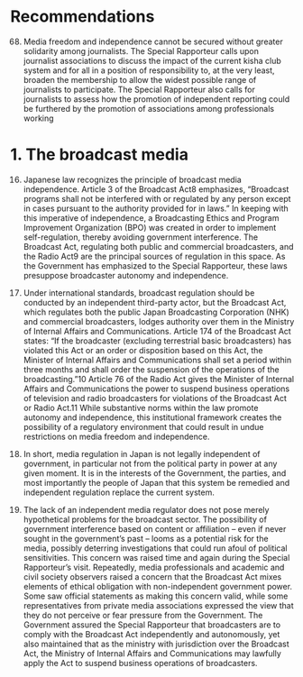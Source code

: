 # Recommendations

68. Media freedom and independence cannot be secured without greater solidarity among journalists. The Special Rapporteur calls upon journalist associations to discuss the impact of the current kisha club system and for all in a position of responsibility to, at the very least, broaden the membership to allow the widest possible range of journalists to participate. The Special Rapporteur also calls for journalists to assess how the promotion of independent reporting could be furthered by the promotion of associations among professionals working 


 # 1. The broadcast media

16. Japanese law recognizes the principle of broadcast media independence. Article 3 of the Broadcast Act8 emphasizes, “Broadcast programs shall not be interfered with or regulated by any person except in cases pursuant to the authority provided for in laws.” In keeping with this imperative of independence, a Broadcasting Ethics and Program Improvement Organization (BPO) was created in order to implement self-regulation, thereby avoiding government interference. The Broadcast Act, regulating both public and commercial broadcasters, and the Radio Act9 are the principal sources of regulation in this space. As the Government has emphasized to the Special Rapporteur, these laws presuppose broadcaster autonomy and independence.

17. Under international standards, broadcast regulation should be conducted by an independent third-party actor, but the Broadcast Act, which regulates both the public Japan Broadcasting Corporation (NHK) and commercial broadcasters, lodges authority over them in the Ministry of Internal Affairs and Communications. Article 174 of the Broadcast Act states: “If the broadcaster (excluding terrestrial basic broadcasters) has violated this Act or an order or disposition based on this Act, the Minister of Internal Affairs and Communications shall set a period within three months and shall order the suspension of the operations of the broadcasting.”10 Article 76 of the Radio Act gives the Minister of Internal Affairs and Communications the power to suspend business operations of television and radio broadcasters for violations of the Broadcast Act or Radio Act.11 While substantive norms within the law promote autonomy and independence, this institutional framework creates the possibility of a regulatory environment that could result in undue restrictions on media freedom and independence.

18. In short, media regulation in Japan is not legally independent of government, in particular not from the political party in power at any given moment. It is in the interests of the Government, the parties, and most importantly the people of Japan that this system be remedied and independent regulation replace the current system.

19. The lack of an independent media regulator does not pose merely hypothetical problems for the broadcast sector. The possibility of government interference based on content or affiliation – even if never sought in the government’s past – looms as a potential risk for the media, possibly deterring investigations that could run afoul of political sensitivities. This concern was raised time and again during the Special Rapporteur’s visit. Repeatedly, media professionals and academic and civil society observers raised a concern that the Broadcast Act mixes elements of ethical obligation with non-independent government power. Some saw official statements as making this concern valid, while some representatives from private media associations expressed the view that they do not perceive or fear pressure from the Government. The Government assured the Special Rapporteur that broadcasters are to comply with the Broadcast Act independently and autonomously, yet also maintained that as the ministry with jurisdiction over the Broadcast Act, the Ministry of Internal Affairs and Communications may lawfully apply the Act to suspend business operations of broadcasters.
